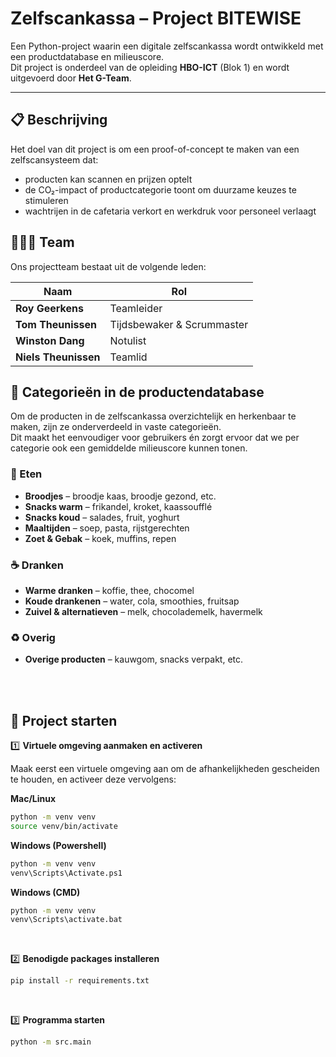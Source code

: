 # Zelfscankassa – Project BITEWISE

Een Python-project waarin een digitale zelfscankassa wordt ontwikkeld met een productdatabase en milieuscore.  
Dit project is onderdeel van de opleiding **HBO-ICT** (Blok 1) en wordt uitgevoerd door **Het G-Team**.

---

## 📋 Beschrijving
Het doel van dit project is om een proof-of-concept te maken van een zelfscansysteem dat:
- producten kan scannen en prijzen optelt  
- de CO₂-impact of productcategorie toont om duurzame keuzes te stimuleren  
- wachtrijen in de cafetaria verkort en werkdruk voor personeel verlaagt  


## 👨‍👩‍👦 Team

Ons projectteam bestaat uit de volgende leden:

| Naam                 | Rol                         |
|----------------------|-----------------------------|
| **Roy Geerkens**     | Teamleider                  |
| **Tom Theunissen**   | Tijdsbewaker & Scrummaster  |
| **Winston Dang**     | Notulist                    |
| **Niels Theunissen** | Teamlid                     |


## 📂 Categorieën in de productendatabase

Om de producten in de zelfscankassa overzichtelijk en herkenbaar te maken, zijn ze onderverdeeld in vaste categorieën.  
Dit maakt het eenvoudiger voor gebruikers én zorgt ervoor dat we per categorie ook een gemiddelde milieuscore kunnen tonen.

### 🍞 Eten
- **Broodjes** – broodje kaas, broodje gezond, etc.
- **Snacks warm** – frikandel, kroket, kaassoufflé
- **Snacks koud** – salades, fruit, yoghurt
- **Maaltijden** – soep, pasta, rijstgerechten
- **Zoet & Gebak** – koek, muffins, repen

### ☕ Dranken
- **Warme dranken** – koffie, thee, chocomel
- **Koude drankenen** – water, cola, smoothies, fruitsap
- **Zuivel & alternatieven** – melk, chocolademelk, havermelk

### ♻️ Overig
- **Overige producten** – kauwgom, snacks verpakt, etc.

<br><br>

## 🚀 Project starten

1️⃣ **Virtuele omgeving aanmaken en activeren**

Maak eerst een virtuele omgeving aan om de afhankelijkheden gescheiden te houden, en activeer deze vervolgens:

**Mac/Linux**
```bash
python -m venv venv
source venv/bin/activate
```
**Windows (Powershell)**
```bash
python -m venv venv
venv\Scripts\Activate.ps1
```
**Windows (CMD)**
```bash
python -m venv venv
venv\Scripts\activate.bat
```
<br>

2️⃣ **Benodigde packages installeren**
```bash
pip install -r requirements.txt
```

<br>

3️⃣ **Programma starten**
```bash
python -m src.main
```
